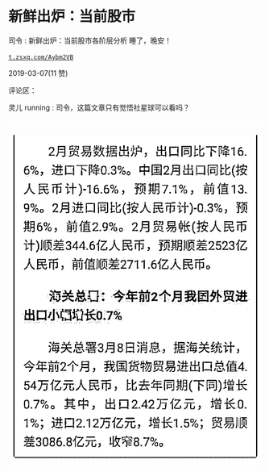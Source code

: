 # 新鲜出炉：当前股市

司令 : 新鲜出炉：当前股市各阶层分析 睡了，晚安！

[`t.zsxq.com/Aybm2VB`](https://t.zsxq.com/Aybm2VB)

2019-03-07(11 赞)

评论区：

灵儿 running : 司令，这篇文章只有觉悟社星球可以看吗？

![image](img/Image_127.png)

![image](img/Image_128.png)